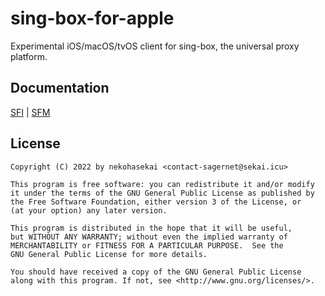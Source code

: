 # sing-box-for-apple

Experimental iOS/macOS/tvOS client for sing-box, the universal proxy platform.

## Documentation

[SFI](https://sing-box.sagernet.org/installation/clients/sfi/) | [SFM](https://sing-box.sagernet.org/installation/clients/sfm/)

## License

```
Copyright (C) 2022 by nekohasekai <contact-sagernet@sekai.icu>

This program is free software: you can redistribute it and/or modify
it under the terms of the GNU General Public License as published by
the Free Software Foundation, either version 3 of the License, or
(at your option) any later version.

This program is distributed in the hope that it will be useful,
but WITHOUT ANY WARRANTY; without even the implied warranty of
MERCHANTABILITY or FITNESS FOR A PARTICULAR PURPOSE.  See the
GNU General Public License for more details.

You should have received a copy of the GNU General Public License
along with this program. If not, see <http://www.gnu.org/licenses/>.
```